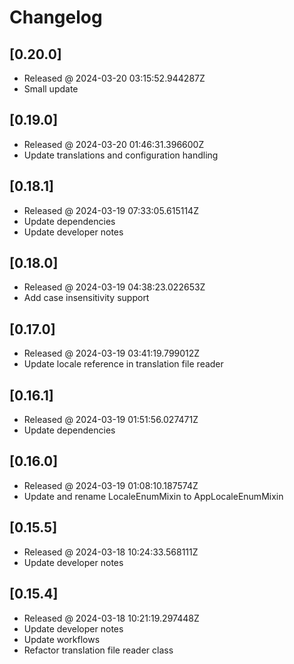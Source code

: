 # Changelog

## [0.20.0]

- Released @ 2024-03-20 03:15:52.944287Z
- Small update

## [0.19.0]

- Released @ 2024-03-20 01:46:31.396600Z
- Update translations and configuration handling

## [0.18.1]

- Released @ 2024-03-19 07:33:05.615114Z
- Update dependencies
- Update developer notes

## [0.18.0]

- Released @ 2024-03-19 04:38:23.022653Z
- Add case insensitivity support

## [0.17.0]

- Released @ 2024-03-19 03:41:19.799012Z
- Update locale reference in translation file reader

## [0.16.1]

- Released @ 2024-03-19 01:51:56.027471Z
- Update dependencies

## [0.16.0]

- Released @ 2024-03-19 01:08:10.187574Z
- Update and rename LocaleEnumMixin to AppLocaleEnumMixin

## [0.15.5]

- Released @ 2024-03-18 10:24:33.568111Z
- Update developer notes

## [0.15.4]

- Released @ 2024-03-18 10:21:19.297448Z
- Update developer notes
- Update workflows
- Refactor translation file reader class
